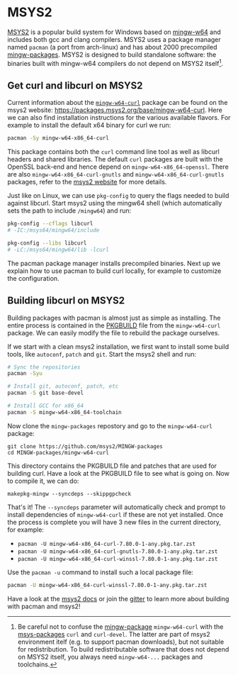 # MSYS2

[MSYS2](https://www.msys2.org/) is a popular build system for Windows based on
[mingw-w64](https://www.mingw-w64.org/) and includes both gcc and clang
compilers. MSYS2 uses a package manager named `pacman` (a port from
arch-linux) and has about 2000 precompiled
[mingw-packages](https://github.com/msys2/MINGW-packages). MSYS2 is designed
to build standalone software: the binaries built with mingw-w64 compilers do
not depend on MSYS2 itself[^1].

## Get curl and libcurl on MSYS2

Current information about the [`mingw-w64-curl`](https://github.com/msys2/MINGW-packages/blob/master/mingw-w64-curl/PKGBUILD) package can be found on the msys2 website: https://packages.msys2.org/base/mingw-w64-curl. Here we can also find installation instructions for the various available flavors. For example to install the default x64 binary for curl we run:

```sh
pacman -Sy mingw-w64-x86_64-curl
```

This package contains both the `curl` command line tool as well as libcurl headers and shared libraries. The default `curl` packages are built with the OpenSSL back-end and hence depend on `mingw-w64-x86_64-openssl`. There are also `mingw-w64-x86_64-curl-gnutls` and `mingw-w64-x86_64-curl-gnutls` packages, refer to the [msys2 website](https://packages.msys2.org/base/mingw-w64-curl) for more details.


Just like on Linux, we can use `pkg-config` to query the flags needed to build against libcurl. Start msys2 using the mingw64 shell (which automatically sets the path to include `/mingw64`) and run:

```sh
pkg-config --cflags libcurl
# -IC:/msys64/mingw64/include

pkg-config --libs libcurl
# -LC:/msys64/mingw64/lib -lcurl
```

The pacman package manager installs precompiled binaries. Next up we explain how to use pacman to build curl locally, for example to customize the configuration.

## Building libcurl on MSYS2

Building packages with pacman is almost just as simple as installing. The entire process is contained in the [PKGBUILD](https://github.com/msys2/MINGW-packages/blob/master/mingw-w64-curl/PKGBUILD) file from the `mingw-w64-curl` package. We can easily modify the file to rebuild the package ourselves.

If we start with a clean msys2 installation, we first want to install some build tools, like `autoconf`, `patch` and `git`. Start the msys2 shell and run:

```sh
# Sync the repositories
pacman -Syu

# Install git, autoconf, patch, etc
pacman -S git base-devel

# Install GCC for x86_64
pacman -S mingw-w64-x86_64-toolchain
```

Now clone the `mingw-packages` repostory and go to the `mingw-w64-curl` package:

```
git clone https://github.com/msys2/MINGW-packages
cd MINGW-packages/mingw-w64-curl
```

This directory contains the PKGBUILD file and patches that are used for building curl. Have a look at the PKGBUILD file to see what is going on. Now to compile it, we can do:

```
makepkg-mingw --syncdeps --skippgpcheck
```

That's it! The `--syncdeps` parameter will automatically check and prompt to install dependencies of `mingw-w64-curl` if these are not yet installed. Once the process is complete you will have 3 new files in the current directory, for example:

 - `pacman -U mingw-w64-x86_64-curl-7.80.0-1-any.pkg.tar.zst`
 - `pacman -U mingw-w64-x86_64-curl-gnutls-7.80.0-1-any.pkg.tar.zst`
 - `pacman -U mingw-w64-x86_64-curl-winssl-7.80.0-1-any.pkg.tar.zst`


Use the `pacman -u` command to install such a local package file:

```sh
pacman -U mingw-w64-x86_64-curl-winssl-7.80.0-1-any.pkg.tar.zst
```

Have a look at the [msys2 docs](https://www.msys2.org/docs/package-management/) or join the [gitter](https://gitter.im/msys2/msys2) to learn more about building with pacman and msys2!


[^1]: Be careful not to confuse the [mingw-package](https://github.com/msys2/MINGW-packages) `mingw-w64-curl` with the [msys-packages](https://github.com/msys2/MSYS2-packages) `curl` and `curl-devel`. The latter are part of msys2 environment itelf (e.g. to support pacman downloads), but not suitable for redistribution. To build redistributable software that does not depend on MSYS2 itself, you always need `mingw-w64-...` packages and toolchains.

